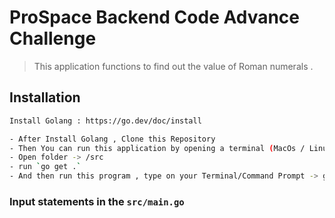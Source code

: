 # ProSpace Backend Code Advance Challenge

> This application functions to find out the value of Roman numerals .

## Installation
```sh
Install Golang : https://go.dev/doc/install

- After Install Golang , Clone this Repository
- Then You can run this application by opening a terminal (MacOs / Linux) or Command Prompt (Windows)
- Open folder -> /src 
- run `go get .`
- And then run this program , type on your Terminal/Command Prompt -> go run src/main.go
```

### Input statements in the `src/main.go`